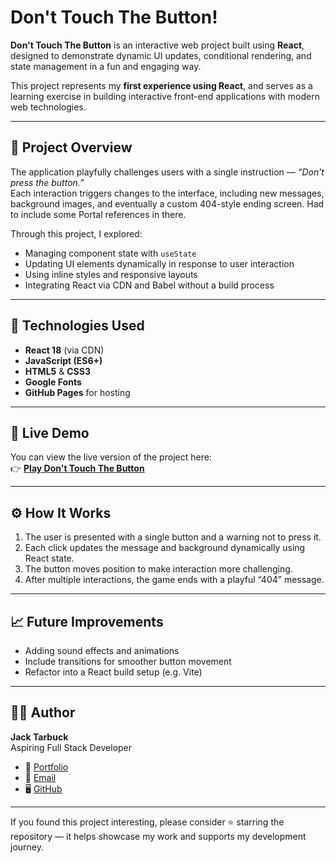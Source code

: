 # Don't Touch The Button!

**Don't Touch The Button** is an interactive web project built using **React**, designed to demonstrate dynamic UI updates, conditional rendering, and state management in a fun and engaging way.

This project represents my **first experience using React**, and serves as a learning exercise in building interactive front-end applications with modern web technologies.

---

## 📘 Project Overview

The application playfully challenges users with a single instruction — *“Don’t press the button.”*  
Each interaction triggers changes to the interface, including new messages, background images, and eventually a custom 404-style ending screen.
Had to include some Portal references in there. 

Through this project, I explored:

- Managing component state with `useState`
- Updating UI elements dynamically in response to user interaction
- Using inline styles and responsive layouts
- Integrating React via CDN and Babel without a build process

---

## 🧠 Technologies Used

- **React 18** (via CDN)
- **JavaScript (ES6+)**
- **HTML5** & **CSS3**
- **Google Fonts**
- **GitHub Pages** for hosting

---

## 🚀 Live Demo

You can view the live version of the project here:  
👉 [**Play Don't Touch The Button**](https://tarby98.github.io/dont-touch-the-button)

---

## ⚙️ How It Works

1. The user is presented with a single button and a warning not to press it.  
2. Each click updates the message and background dynamically using React state.  
3. The button moves position to make interaction more challenging.  
4. After multiple interactions, the game ends with a playful “404” message.

---

## 📈 Future Improvements

- Adding sound effects and animations  
- Include transitions for smoother button movement  
- Refactor into a React build setup (e.g. Vite)  

---

## 👨‍💻 Author

**Jack Tarbuck**  
Aspiring Full Stack Developer  
- 💼 [Portfolio](https://github.com/Tarby98)  
- 📧 [Email](mailto:jacktarbuck@hotmail.co.uk)  
- 🖥️ [GitHub](https://github.com/Tarby98)

---

If you found this project interesting, please consider ⭐ starring the repository — it helps showcase my work and supports my development journey.
